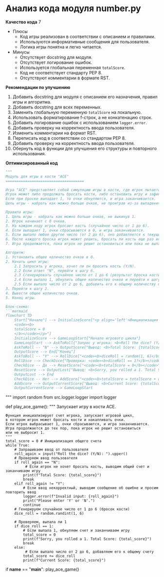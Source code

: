 # Анализ кода модуля number.py

**Качество кода**
7
 -  Плюсы
    - Код игры реализован в соответствии с описанием и правилами.
    - Используются информативные сообщения для пользователя.
    - Логика игры понятна и легко читается.
 -  Минусы
    - Отсутствует docstring для модуля.
    - Отсутствует логирование ошибок.
    - Используется глобальная переменная `totalScore`.
    - Код не соответствует стандарту PEP 8.
    - Отсутствуют комментарии в формате RST.

**Рекомендации по улучшению**
1.  Добавить docstring для модуля с описанием его назначения, правил игры и алгоритма.
2.  Добавить docstring для всех переменных.
3.  Заменить глобальную переменную `totalScore` на локальную.
4.  Использовать форматирование f-строк, а не конкатенацию строк.
5.  Добавить логирование ошибок с использованием `logger.error`.
6.  Добавить проверку на корректность ввода пользователя.
7.  Изменить комментарии на формат RST.
8.  Переписать код в соответствии со стандартом PEP 8.
9.  Добавить проверку на корректность ввода пользователя.
10.  Обернуть код в функции для улучшения его структуры и повторного использования.

**Оптимизированный код**

```python
"""
Модуль для игры в кости "ACE"
====================================

Игра "ACE" представляет собой симуляцию игры в кости, где игрок пытается набрать определенное количество очков (цель), бросая кости.
Игрок может либо продолжать бросать кости, либо остановить игру и зафиксировать набранные очки.
Если при броске выпадает 1, то очки обнуляются, и игра заканчивается.
Цель игры - набрать как можно больше очков, не проиграв из-за выпадения 1.

Правила игры:
1. Цель игры - набрать как можно больше очков, не выкинув 1.
2. Игрок начинает с 0 очков.
3. На каждом ходу игрок бросает кость (случайное число от 1 до 6).
4. Если выпадает 1, очки сбрасываются в 0, и игра заканчивается.
5. Если выпало любое другое число (от 2 до 6), оно добавляется к текущим очкам.
6. После каждого броска игрок может решить, бросать ли кость еще раз или остановиться и сохранить текущие очки.
7. Игра продолжается, пока игрок не решит остановиться или пока не выпадет 1.

Алгоритм:
1. Установить общее количество очков в 0.
2. Начать цикл игры:
    2.1 Запросить у игрока, хочет ли он бросить кость (Y/N).
    2.2 Если ответ "N", перейти к шагу 6.
    2.3 Сгенерировать случайное число от 1 до 6 (результат броска кости).
    2.4 Если выпало 1, обнулить общее количество очков и перейти к шагу 5.
    2.5 Если выпало число от 2 до 6, добавить его к общему количеству очков.
3. Перейти к шагу 2.
4. Вывести общее количество очков.
5. Конец игры.

Блок-схема:
```mermaid
flowchart TD
    Start["Начало"] --> InitializeScore["<p align='left'>Инициализация переменных:
    <code><b>
    totalScore = 0
    </b></code></p>"]
    InitializeScore --> GameLoopStart{"Начало игрового цикла"}
    GameLoopStart --> AskToRoll{"Запрос у игрока: <b>Roll the dice? (Y/N)</b>"}
    AskToRoll -- "N" --> OutputScore["Вывод: <b>Total Score: {totalScore}</b>"]
    OutputScore --> End["Конец"]
    AskToRoll -- "Y" --> RollDice["<code><b>diceRoll = random(1, 6)</b></code>"]
    RollDice --> CheckDice{"Проверка: <code><b>diceRoll == 1?</b></code>"}
    CheckDice -- Да --> ResetScore["<code><b>totalScore = 0</b></code>"]
    ResetScore --> OutputLost["Вывод: <b>Sorry, you rolled a 1. Total Score: {totalScore}</b>"]
    OutputLost --> End
    CheckDice -- Нет --> AddScore["<code><b>totalScore = totalScore + diceRoll</b></code>"]
    AddScore --> OutputCurrentScore["Вывод: <b>Current Score: {totalScore}</b>"]
    OutputCurrentScore --> GameLoopStart

```
"""
import random
from src.logger.logger import logger

def play_ace_game():
    """
    Запускает игру в кости ACE.

    Функция инициализирует счет игрока, запускает игровой цикл,
    в котором игрок может бросать кости и накапливать очки.
    Если игрок выбрасывает 1, очки сбрасываются, и игра заканчивается.
    Игра продолжается до тех пор, пока игрок не решит остановиться
    или не выбросит 1.
    """
    total_score = 0 # Инициализация общего счета
    while True:
        # Запрашиваем ввод от пользователя
        roll_again = input("Roll the dice? (Y/N): ").upper()
        # Проверяем ввод пользователя
        if roll_again == "N":
             # Если игрок не хочет бросать кость, выводим общий счет и заканчиваем игру
            print(f"Total Score: {total_score}")
            break
        elif roll_again != "Y":
            # Если ввод некорректный, выводим сообщение об ошибке и просим повторить ввод
            logger.error(f"Invalid input: {roll_again}")
            print("Please enter 'Y' or 'N'.")
            continue
        # Генерируем случайное число от 1 до 6 (бросок кости)
        dice_roll = random.randint(1, 6)

        # Проверяем, выпала ли 1
        if dice_roll == 1:
            # Если выпала 1, обнуляем счет и заканчиваем игру
            total_score = 0
            print(f"Sorry, you rolled a 1. Total Score: {total_score}")
            break
        else:
             # Если выпало число от 2 до 6, добавляем его к общему счету
            total_score += dice_roll
            print(f"Current Score: {total_score}")

if __name__ == "__main__":
    play_ace_game()
```